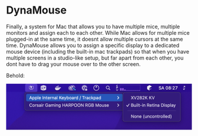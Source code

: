 # DynaMouse

Finally, a system for Mac that allows you to have multiple mice, multiple monitors and assign each to each other. 
While Mac allows for multiple mice plugged-in at the same time, it doesnt allow multiple cursors at the same time. DynaMouse allows you to assign a specific display to a dedicated mouse device (including the built-in mac trackpads) so that when you have multiple screens in a studio-like setup, but far apart from each other, you dont have to drag your mouse over to the other screen.

Behold:

![](./screenshot.png)